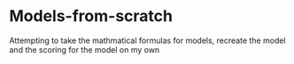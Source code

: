 # Models-from-scratch
Attempting to take the mathmatical formulas for models, recreate the model and the scoring for the model on my own
